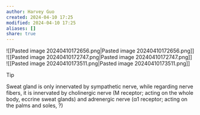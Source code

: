 ```yaml
---
author: Harvey Guo
created: 2024-04-10 17:25
modified: 2024-04-10 17:25
aliases: []
share: true
---
```

![[Pasted image 20240410172656.png|Pasted image 20240410172656.png]]
![[Pasted image 20240410172747.png|Pasted image 20240410172747.png]]
![[Pasted image 20240410173511.png|Pasted image 20240410173511.png]]
>[!tip] 
>Sweat gland is only innervated by sympathetic nerve, while regarding nerve fibers, it is innervated by cholinergic nerve (M receptor; acting on the whole body, eccrine sweat glands) and adrenergic nerve (α1 receptor; acting on the palms and soles, ?)
